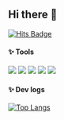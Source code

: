 ## Hi there 👋

<!--
**jeongmin1016/jeongmin1016** is a ✨ _special_ ✨ repository because its `README.md` (this file) appears on your GitHub profile.

Here are some ideas to get you started:

- 🔭 I’m currently working on ...
- 🌱 I’m currently learning ...
- 👯 I’m looking to collaborate on ...
- 🤔 I’m looking for help with ...
- 💬 Ask me about ...
- 📫 How to reach me: ...
- 😄 Pronouns: ...
- ⚡ Fun fact: ...
-->
[![Hits Badge](https://hits.seeyoufarm.com/api/count/incr/badge.svg?url=https%3A%2F%2Fgithub.com%2Fjeongmin1016&count_bg=%23F7CAC9&title_bg=%2392A8D1&icon=swift.svg&icon_color=%23F7CAC9&title=hits&edge_flat=false)](https://hits.seeyoufarm.com)


#### ✨ Tools
<img src="https://img.shields.io/badge/Python-3777AB?style=flat&logo=Python&logoColor=white"/> <img src="https://img.shields.io/badge/PyTorch-EE3C2C?style=flat&logo=PyTorch&logoColor=white"/>
<img src="https://img.shields.io/badge/OpenAI-412992?style=flat&logo=OpenAI&logoColor=white"/> <img src="https://img.shields.io/badge/Jupyter-F37625?style=flat&logo=Jupyter&logoColor=white"/>
<img src="https://img.shields.io/badge/Google Colab-F8AB00?style=flat&logo=Google Colab&logoColor=white"/> 

#### ✨ Dev logs
[![Top Langs](https://github-readme-stats.vercel.app/api/top-langs/?username=jeongminia&layout=compact&custom_title=My&nbsp;Language&nbsp;⌨️&bg_color=30,f7cac9,92a8d1&title_color=fff&text_color=fff)](https://github.com/anuraghazra/github-readme-stats)




